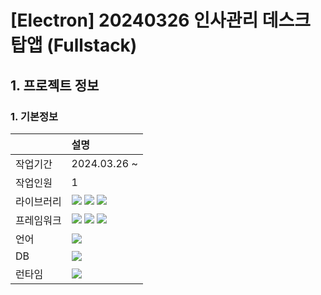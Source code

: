 # [Electron] 20240326 인사관리 데스크탑앱 (Fullstack)

## 1. 프로젝트 정보

### 1. 기본정보

|            | 설명                                                                                                                                                                                                                                                                                                                           |
| :--------- | :----------------------------------------------------------------------------------------------------------------------------------------------------------------------------------------------------------------------------------------------------------------------------------------------------------------------------- |
| 작업기간   | 2024.03.26 ~                                                                                                                                                                                                                                                                                                                   |
| 작업인원   | 1                                                                                                                                                                                                                                                                                                                              |
| 라이브러리 | <img src="https://img.shields.io/badge/React-61DAFB?style=flat-square&logo=react&logoColor=black"> <img src="https://img.shields.io/badge/shadcn/ui-000000?style=flat-square&logo=shadcn/ui&logoColor=white"> <img src="https://img.shields.io/badge/Tanstack_Query-FF4154?style=flat-square&logo=ReactQuery&logoColor=black"> |
| 프레임워크 | <img src="https://img.shields.io/badge/tailwindcss-06B6D4?style=flat-square&logo=tailwindcss&logoColor=black"> <img src="https://img.shields.io/badge/Electron-47848F?style=flat-square&logo=Electron&logoColor=white"> <img src="https://img.shields.io/badge/Express-000000?style=flat-square&logo=express&logoColor=white"> |
| 언어       | <img src="https://img.shields.io/badge/TypeScript-3178C6?style=flat-square&logo=TypeScript&logoColor=white">                                                                                                                                                                                                                   |
| DB         | <img src="https://img.shields.io/badge/Mongodb-47A248?style=flat-square&logo=mongodb&logoColor=white">                                                                                                                                                                                                                         |
| 런타임     | <img src="https://img.shields.io/badge/Nodejs-339933?style=flat-square&logo=nodedotjs&logoColor=white">                                                                                                                                                                                                                        |

</div>
</details>
